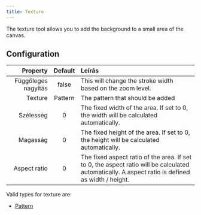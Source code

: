 ```yaml
---
title: Texture
---
```


The texture tool allows you to add the background to a small area of the canvas.

## Configuration

|            Property | Default | Leírás                                                                                                                                                                                           |
| ------------------: | :-----: | :----------------------------------------------------------------------------------------------------------------------------------------------------------------------------------------------- |
| Függőleges nagyítás |  false  | This will change the stroke width based on the zoom level.                                                                                                                       |
|             Texture | Pattern | The pattern that should be added                                                                                                                                                                 |
|           Szélesség |    0    | The fixed width of the area. If set to 0, the width will be calculated automatically.                                                                            |
|            Magasság |    0    | The fixed height of the area. If set to 0, the height will be calculated automatically.                                                                          |
|        Aspect ratio |    0    | The fixed aspect ratio of the area. If set to 0, the aspect ratio will be calculated automatically. A aspect ratio is defined as width / height. |

Valid types for texture are:

- [Pattern](../../background#pattern)
